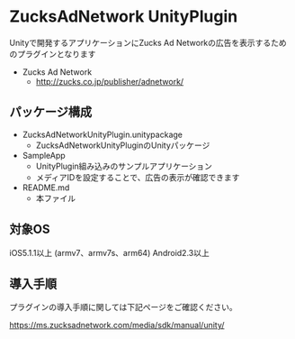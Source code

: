 ZucksAdNetwork UnityPlugin
=========================

Unityで開発するアプリケーションにZucks Ad Networkの広告を表示するためのプラグインとなります

* Zucks Ad Network
  * http://zucks.co.jp/publisher/adnetwork/

## パッケージ構成

* ZucksAdNetworkUnityPlugin.unitypackage
  * ZucksAdNetworkUnityPluginのUnityパッケージ
* SampleApp
  * UnityPlugin組み込みのサンプルアプリケーション
  * メディアIDを設定することで、広告の表示が確認できます
* README.md
  * 本ファイル

## 対象OS

iOS5.1.1以上 (armv7、armv7s、arm64)
Android2.3以上

## 導入手順

プラグインの導入手順に関しては下記ページをご確認ください。

https://ms.zucksadnetwork.com/media/sdk/manual/unity/
